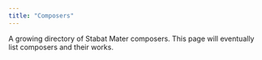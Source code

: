 ```yaml
---
title: "Composers"
---
```

A growing directory of Stabat Mater composers. This page will eventually list composers and their works.
